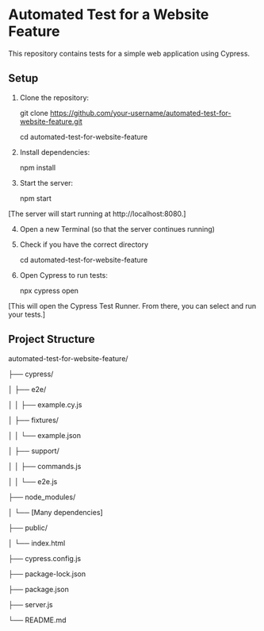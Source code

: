 # Automated Test for a Website Feature
This repository contains tests for a simple web application using Cypress.

## Setup
1. Clone the repository:
   
   git clone https://github.com/your-username/automated-test-for-website-feature.git
   
   cd automated-test-for-website-feature
   
2. Install dependencies:
   
   npm install
   
3. Start the server:
   
   npm start
   
[The server will start running at http://localhost:8080.]

4. Open a new Terminal (so that the server continues running)
   
5. Check if you have the correct directory

   cd automated-test-for-website-feature
   
6. Open Cypress to run tests:
    
   npx cypress open
   
[This will open the Cypress Test Runner. From there, you can select and run your tests.]


## Project Structure

automated-test-for-website-feature/

├── cypress/

│   ├── e2e/

│   │   ├── example.cy.js

│   ├── fixtures/

│   │   └── example.json

│   ├── support/

│   │   ├── commands.js

│   │   └── e2e.js

├── node_modules/

│   └── [Many dependencies]

├── public/

│   └── index.html

├── cypress.config.js

├── package-lock.json

├── package.json

├── server.js

└── README.md

